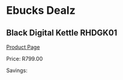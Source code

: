 
# Ebucks Dealz
## Black Digital Kettle RHDGK01
[Product Page](https://www.ebucks.com/web/shop/productSelected.do?prodId=1084030661&catId=1157551679)

Price: R799.00

Savings: 


	